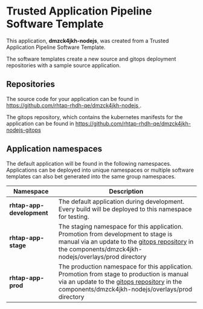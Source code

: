 # Trusted Application Pipeline Software Template

This application, **dmzck4jkh-nodejs**, was created from a Trusted Application Pipeline Software Template.

The software templates create a new source and gitops deployment repositories with a sample source application. 

## Repositories

The source code for your application can be found in [https://github.com/rhtap-rhdh-qe/dmzck4jkh-nodejs ](https://github.com/rhtap-rhdh-qe/dmzck4jkh-nodejs ).
 
The gitops repository, which contains the kubernetes manifests for the application can be found in 
[https://github.com/rhtap-rhdh-qe/dmzck4jkh-nodejs-gitops ](https://github.com/rhtap-rhdh-qe/dmzck4jkh-nodejs-gitops ) 

## Application namespaces 

The default application will be found in the following namespaces. Applications can be deployed into unique namespaces or multiple software templates can also bet generated into the same group namespaces.  

|  Namespace   |  Description   |  
| -------- | -------- |   
| **rhtap-app-development** | The default application during development. Every build will be deployed to this namespace for testing. | 
| **rhtap-app-stage** | The staging namespace for this application. Promotion from development to stage is manual via an update to the [gitops repository](https://github.com/rhtap-rhdh-qe/dmzck4jkh-nodejs-gitops ) in the components/dmzck4jkh-nodejs/overlays/prod directory |  
| **rhtap-app-prod** | The production namespace for this application. Promotion from stage to production is manual via an update to the [gitops repository](https://github.com/rhtap-rhdh-qe/dmzck4jkh-nodejs-gitops ) in the components/dmzck4jkh-nodejs/overlays/prod directory | 